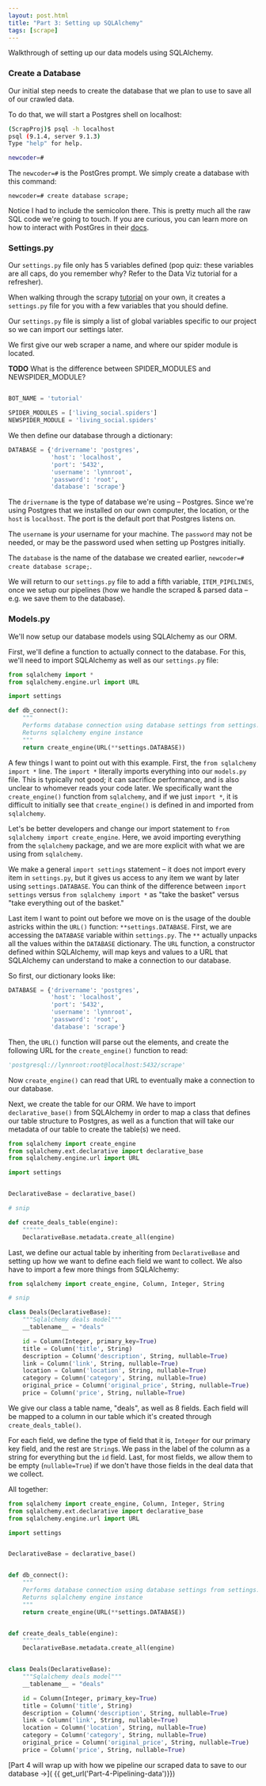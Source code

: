 ```yaml
---
layout: post.html
title: "Part 3: Setting up SQLAlchemy"
tags: [scrape]
---
```


Walkthrough of setting up our data models using SQLAlchemy.

### Create a Database

Our initial step needs to create the database that we plan to use to save all of our crawled data.

To do that, we will start a Postgres shell on localhost:

```bash
(ScrapProj)$ psql -h localhost
psql (9.1.4, server 9.1.3)
Type "help" for help.

newcoder=#
```
The `newcoder=#` is the PostGres prompt. We simply create a database with this command:

```psql
newcoder=# create database scrape;
```

Notice I had to include the semicolon there.  This is pretty much all the raw SQL code we're going to touch. If you are curious, you can learn more on how to interact with PostGres in their [docs](http://www.postgresql.org/docs/9.2/static/index.html).

### Settings.py

Our `settings.py` file only has 5 variables defined (pop quiz: these variables are all caps, do you remember why? Refer to the Data Viz tutorial for a refresher).

When walking through the scrapy [tutorial](http://doc.scrapy.org/en/0.16/intro/tutorial.html#creating-a-project) on your own, it creates a `settings.py` file for you with a few variables that you should define.

Our `settings.py` file is simply a list of global variables specific to our project so we can import our settings later.

We first give our web scraper a name, and where our spider module is located.

**TODO** What is the difference between SPIDER_MODULES and NEWSPIDER_MODULE?

```python

BOT_NAME = 'tutorial'

SPIDER_MODULES = ['living_social.spiders']
NEWSPIDER_MODULE = 'living_social.spiders'
```
We then define our database through a dictionary:

```python
DATABASE = {'drivername': 'postgres',
            'host': 'localhost',
            'port': '5432',
            'username': 'lynnroot',
            'password': 'root',
            'database': 'scrape'}
```

The `drivername` is the type of database we're using – Postgres.  Since we're using Postgres that we installed on our own computer, the location, or the `host` is `localhost`.  The port is the default port that Postgres listens on.  

The `username` is _your_ username for your machine.  The `password` may not be needed, or may be the password used when setting up Postgres initially. 

The `database` is the name of the database we created earlier, `newcoder=#  create database scrape;`.

We will return to our `settings.py` file to add a fifth variable, `ITEM_PIPELINES`, once we setup our pipelines (how we handle the scraped & parsed data – e.g. we save them to the database).

### Models.py

We'll now setup our database models using SQLAlchemy as our ORM.

First, we'll define a function to actually connect to the database.  For this, we'll need to import SQLAlchemy as well as our `settings.py` file:

```python
from sqlalchemy import *
from sqlalchemy.engine.url import URL

import settings

def db_connect():
    """
    Performs database connection using database settings from settings.py.
    Returns sqlalchemy engine instance
    """
    return create_engine(URL(**settings.DATABASE))
```

A few things I want to point out with this example. First, the `from sqlalchemy import *` line. The `import *` literally imports everything into our `models.py` file. This is typically not good; it can sacrifice performance, and is also unclear to whomever reads your code later.  We specifically want the `create_engine()` function from `sqlalchemy`, and if we just `import *`, it is difficult to initially see that `create_engine()` is defined in and imported from `sqlalchemy`.  

Let's be better developers and change our import statement to `from sqlalchemy import create_engine`. Here, we avoid importing everything from the `sqlalchemy` package, and we are more explicit with what we are using from `sqlalchemy`.

We make a general `import settings` statement – it does not import every item in `settings.py`, but it gives us access to any item we want by later using `settings.DATABASE`.  You can think of the difference between `import settings` versus `from sqlalchemy import *` as "take the basket" versus "take everything out of the basket."

Last item I want to point out before we move on is the usage of the double astricks within the `URL()` function: `**settings.DATABASE`. First, we are accessing the `DATABASE` variable within `settings.py`. The `**` actually unpacks all the values within the `DATABASE` dictionary.  The `URL` function, a constructor defined within SQLAlchemy, will map keys and values to a URL that SQLAlchemy can understand to make a connection to our database.  

So first, our dictionary looks like: 

```python
DATABASE = {'drivername': 'postgres',
            'host': 'localhost',
            'port': '5432',
            'username': 'lynnroot',
            'password': 'root',
            'database': 'scrape'}
```

Then, the `URL()` function will parse out the elements, and create the following URL for the `create_engine()` function to read:

```python
'postgresql://lynnroot:root@localhost:5432/scrape'
```

Now `create_engine()` can read that URL to eventually make a connection to our database.

Next, we create the table for our ORM. We have to import `declarative_base()` from SQLAlchemy in order to map a class that defines our table structure to Postgres, as well as a function that will take our metadata of our table to create the table(s) we need.

```python
from sqlalchemy import create_engine
from sqlalchemy.ext.declarative import declarative_base
from sqlalchemy.engine.url import URL

import settings


DeclarativeBase = declarative_base()

# snip

def create_deals_table(engine):
    """"""
    DeclarativeBase.metadata.create_all(engine)
```

Last, we define our actual table by inheriting from `DeclarativeBase` and setting up how we want to define each field we want to collect.  We also have to import a few more things from SQLAlchemy:

```python
from sqlalchemy import create_engine, Column, Integer, String

# snip

class Deals(DeclarativeBase):
    """Sqlalchemy deals model"""
    __tablename__ = "deals"

    id = Column(Integer, primary_key=True)
    title = Column('title', String)
    description = Column('description', String, nullable=True)
    link = Column('link', String, nullable=True)
    location = Column('location', String, nullable=True)
    category = Column('category', String, nullable=True)
    original_price = Column('original_price', String, nullable=True)
    price = Column('price', String, nullable=True)
```

We give our class a table name, "deals", as well as 8 fields. Each field will be mapped to a column in our table which it's created through `create_deals_table()`.

For each field, we define the type of field that it is, `Integer` for our primary key field, and the rest are `String`s. We pass in the label of the column as a string for everything but the `id` field. Last, for most fields, we allow them to be empty (`nullable=True`) if we don't have those fields in the deal data that we collect.

All together:

```python
from sqlalchemy import create_engine, Column, Integer, String
from sqlalchemy.ext.declarative import declarative_base
from sqlalchemy.engine.url import URL

import settings


DeclarativeBase = declarative_base()


def db_connect():
    """
    Performs database connection using database settings from settings.py.
    Returns sqlalchemy engine instance
    """
    return create_engine(URL(**settings.DATABASE))


def create_deals_table(engine):
    """"""
    DeclarativeBase.metadata.create_all(engine)


class Deals(DeclarativeBase):
    """Sqlalchemy deals model"""
    __tablename__ = "deals"

    id = Column(Integer, primary_key=True)
    title = Column('title', String)
    description = Column('description', String, nullable=True)
    link = Column('link', String, nullable=True)
    location = Column('location', String, nullable=True)
    category = Column('category', String, nullable=True)
    original_price = Column('original_price', String, nullable=True)
    price = Column('price', String, nullable=True)
```

[Part 4 will wrap up with how we pipeline our scraped data to save to our database &rarr;]( {{ get_url('Part-4-Pipelining-data')}})